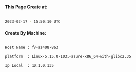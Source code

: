 
   
#### This Page Create at:

```bash

2023-02-17 - 15:50:10 UTC

```

#### Create By Machine:

```bash

Host Name : fv-az408-863

platform  : Linux-5.15.0-1031-azure-x86_64-with-glibc2.35

Ip Local  : 10.1.0.135

```

